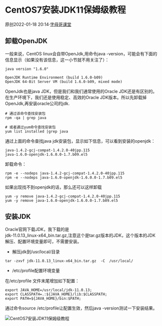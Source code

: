 # CentOS7安装JDK11保姆级教程

原创2022-01-18 20:14·[字母哥课堂](https://www.toutiao.com/c/user/token/MS4wLjABAAAAwiLOePZy30FRIklS6RfQrwIGwzyj2evd3_BtWDxuD4Q/?source=tuwen_detail)

## 卸载OpenJDK

一般来说，CentOS linux会自带OpenJdk,用命令java -version，可能会有下面的信息显示（如果没有该信息，这一小节就不用关注了）：

```
java version "1.6.0"

OpenJDK Runtime Environment (build 1.6.0-b09)
OpenJDK 64-Bit Server VM (build 1.6.0-b09, mixed mode)
```

OpenJdk也是java JDK，但是我们和我们通常使用的Oracle JDK还是有区别的。在生产环境下，我们还是使用稳定、高效的Oracle JDK版本。所以先卸载掉OpenJdk,再安装oracle公司的jdk.

```
# 通过该命令查找安装包
rpm -qa | grep java

# 或者通过yum命令查找安装包
yum list installed |grep java
```

通过上面的命令查找java jdk安装包，显示如下信息，可以看到安装的openjdk：

```
java-1.4.2-gcj-compat-1.4.2.0-40jpp.115
java-1.6.0-openjdk-1.6.0.0-1.7.b09.el5
```

卸载命令：

```
rpm -e --nodeps java-1.4.2-gcj-compat-1.4.2.0-40jpp.115
rpm -e --nodeps java-1.6.0-openjdk-1.6.0.0-1.7.b09.el5
```

如果出现找不到openjdk的话，那么还可以这样卸载

```
yum -y remove java-1.4.2-gcj-compat-1.4.2.0-40jpp.115
yum -y remove java-1.6.0-openjdk-1.6.0.0-1.7.b09.el5
```

## 安装JDK

Oracle官网下载JDK，我下载的是  
jdk-11.0.13\_linux-x64\_bin.tar.gz,注意这个是tar.gz版本的JDK，这个版本的JDK解压、配置环境变量即可，不需要安装。

-   解压jdk到/usr/local/目录

```
tar -zxvf jdk-11.0.13_linux-x64_bin.tar.gz  -C  /usr/local/
```

-   /etc/profile配置环境变量

在/etc/profile 文件末尾增加如下配置：

```
export JAVA_HOME=/usr/local/jdk-11.0.13;
export CLASSPATH=.:${JAVA_HOME}/lib:$CLASSPATH;
export PATH=${JAVA_HOME}/bin:$PATH;
```

通过命令source /etc/profile让配置生效，然后java -version测试一下安装结果。

![CentOS7安装JDK11保姆级教程](https://p3.toutiaoimg.com/origin/tos-cn-i-qvj2lq49k0/2f0765b3fb224712bffb65a094cfce25?from=pc)
